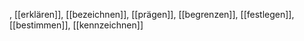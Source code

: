 , [[erklären]], [[bezeichnen]], [[prägen]], [[begrenzen]], [[festlegen]], [[bestimmen]], [[kennzeichnen]]